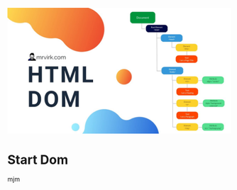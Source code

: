 ![Image](https://github.com/coder-rakibul/DOM-Tutorial/blob/master/maxresdefault.jpg?raw=true)
# Start Dom

mjm 